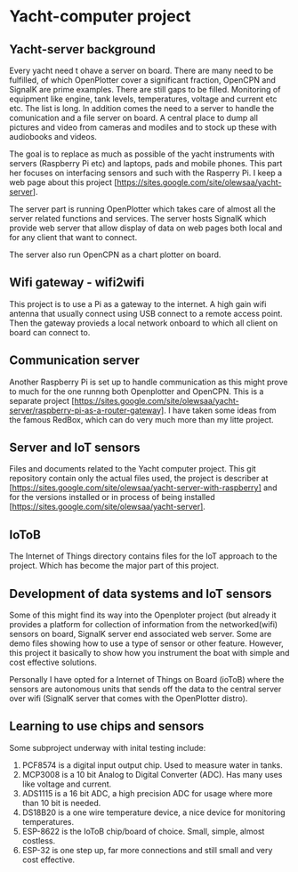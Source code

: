 # Yacht-computer project
## Yacht-server background

Every yacht need t ohave a server on board. There are many need to be fulfilled, of which OpenPlotter cover a significant fraction, OpenCPN and SignalK are prime examples. There are still gaps to be filled. Monitoring of equipment like engine, tank levels, temperatures, voltage and current etc etc. The list is long. In addition comes the need to a server to handle the comunication and a file server on board. A central place to dump all pictures and video from cameras and modiles and to stock up these with audiobooks and videos. 

The goal is to replace as much as possible of the yacht instruments with servers (Raspberry Pi etc) and laptops, pads and mobile phones. This part her focuses on interfacing sensors and such with the Rasperry Pi.
I keep a web page about this project [https://sites.google.com/site/olewsaa/yacht-server].

The server part is running OpenPlotter which takes care of almost all the server related functions and services. The server hosts SignalK which provide web server that allow display of data on web pages both local and for any client that want to connect. 

The server also run OpenCPN as a chart plotter on board. 

## Wifi gateway - wifi2wifi

This project is to use a Pi as a gateway to the internet. A high gain wifi antenna that usually connect using USB connect to a remote access point. Then the gateway provieds a local network onboard to which all client on board can connect to. 

## Communication server  

Another Raspberry Pi is set up to handle communication as this might prove to much for the one runnng both Openplotter and OpenCPN. This is a separate project [https://sites.google.com/site/olewsaa/yacht-server/raspberry-pi-as-a-router-gateway]. I have taken some ideas from the famous RedBox, which can do very much more than my litte project.

## Server and IoT sensors

Files and documents related to the Yacht computer project. This git repository contain only the actual files used, the project is describer at [https://sites.google.com/site/olewsaa/yacht-server-with-raspberry]
and for the versions installed or in process of being installed [https://sites.google.com/site/olewsaa/yacht-server].

## IoToB
The Internet of Things directory contains files for the IoT approach to the project. 
Which has become the major part of this project. 

## Development of data systems and IoT sensors 

Some of this might find its way into the Openploter project (but already it provides a platform for collection 
of information from the networked(wifi) sensors on board, SignalK server end associated web server. 
Some are demo files showing how to use a type of sensor or other feature. However, this project it basically to 
show how you instrument the boat with simple and cost effective solutions. 

Personally I have opted for a Internet of Things on Board (ioToB) where the sensors are autonomous units that 
sends off the data to the central server over wifi (SignalK server that comes with the OpenPlotter distro).

## Learning to use chips and sensors

Some subproject underway with inital testing include:

1. PCF8574 is a digital input output chip. Used to measure water in tanks.
2. MCP3008 is a 10 bit Analog to Digital Converter (ADC). Has many uses like voltage and current.
3. ADS1115 is a 16 bit ADC, a high precision ADC for usage where more than 10 bit is needed. 
4. DS18B20 is a one wire temperature device, a nice device for monitoring temperatures.
5. ESP-8622 is the IoToB chip/board of choice. Small, simple, almost costless.
6. ESP-32 is one step up, far more connections and still small and very cost effective.

